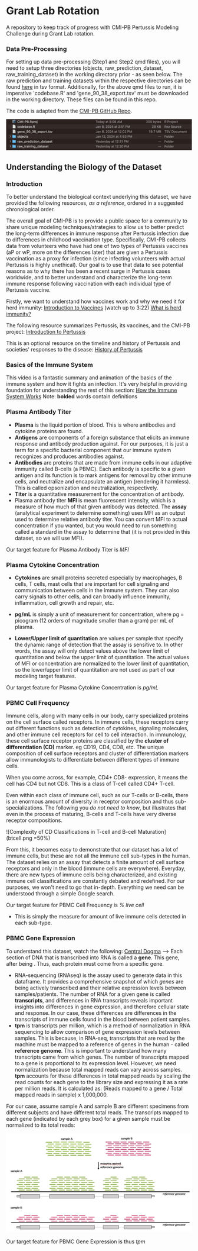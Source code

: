 # Grant Lab Rotation
A repository to keep track of progress with CMI-PB Pertussis Modeling Challenge during Grant Lab rotation.


### Data Pre-Processing

For setting up data pre-processing (Step1 and Step2 qmd files), you will need to setup three directories (objects, raw_prediction_dataset, raw_training_dataset) in the working directory prior - as seen below. The raw prediction and training datasets within the respective directories can be found [here](https://www.cmi-pb.org/downloads/cmipb_challenge_datasets/current/2nd_challenge/raw_datasets/) in tsv format. Additionally, for the above qmd files to run, it is imperative 'codebase.R' and 'gene_90_38_export.tsv' must be downloaded in the working directory. These files can be found in this repo. 

The code is adapted from the [CMI-PB GitHub Repo](https://github.com/CMI-PB). 

![Working Directory Setup](preprocess_setup.png)



## Understanding the Biology of the Dataset
### Introduction
To better understand the biological context underlying this dataset, we have provided the following resources, _as a reference_, ordered in a suggested chronological order. 

The overall goal of CMI-PB is to provide a public space for a community to share unique modeling techniques/strategies to allow us to better predict the long-term differences in immune response after Pertussis infection due to differences in childhood vaccination type.  Specifically, CMI-PB collects data from volunteers who have had one of two types of Pertussis vaccines (aP or wP, more on the differences later) that are given a Pertussis vaccination as a proxy for infection (since infecting volunteers with actual Pertussis is highly unethical). Our goal is to use that data to see potential reasons as to why there has been a recent surge in Pertussis cases worldwide, and to better understand and characterize the long-term immune response following vaccination with each individual type of Pertussis vaccine.  

Firstly, we want to understand how vaccines work and why we need it for herd immunity:
[Introduction to Vaccines](https://www.youtube.com/watch?v=rb7TVW77ZCs) (watch up to 3:22) 
[What is herd immunity?](https://www.youtube.com/watch?v=kLUzwT9tWxY)

The following resource summarizes Pertussis, its vaccines, and the CMI-PB project: [Introduction to Pertussis](https://bioboot.github.io/cmi-pb_teaching/background/intro_to_pertussis.html)

This is an optional resource on the timeline and history of Pertussis and societies' responses to the disease: [History of Pertussis](https://bioboot.github.io/cmi-pb_teaching/timeline/pertussis_timeline.html)

### Basics of the Immune System
This video is a fantastic summary and animation of the basics of the immune system and how it fights an infection. It's very helpful in providing foundation for understanding the rest of this section: [How the Immune System Works](https://www.youtube.com/watch?v=lXfEK8G8CUI)
Note: **bolded** words contain definitions


### **Plasma Antibody Titer**
* **Plasma** is the liquid portion of blood. This is where antibodies and cytokine proteins are found.
* **Antigens** are components of a foreign substance that elicits an immune response and antibody production against. For our purposes, it is just a term for a specific bacterial component that our immune system recognizes and produces antibodies against.
* **Antibodies** are proteins that are made from immune cells in our adaptive immunity called B-cells (a PBMC). Each antibody is specific to a given antigen and its function is to mark antigens for removal by other immune cells, and neutralize and encapsulate an antigen (rendering it harmless). This is called opsonization and neutralization, respectively.
* **Titer** is a quantitative measurement for the concentration of antibody.
* Plasma antibody titer **MFI** is mean fluorescent intensity, which is a measure of how much of that given antibody was detected. The **assay** (analytical experiment to determine something) uses MFI as an output used to determine relative antibody titer. You can convert MFI to actual concentration if you wanted, but you would need to run something called a standard in the assay to determine that (it is not provided in this dataset, so we will use MFI).

Our target feature for Plasma Antibody Titer is _MFI_

  
### **Plasma Cytokine Concentration**
* **Cytokines** are small proteins secreted especially by macrophages, B cells, T cells, mast cells that are important for cell signaling and communication between cells in the immune system. They can also carry signals to other cells, and can broadly influence immunity, inflammation, cell growth and repair, etc.
* **pg/mL** is simply a unit of measurement for concentration, where pg = picogram (12 orders of magnitude smaller than a gram) per mL of plasma.

* **Lower/Upper limit of quantitation** are values per sample that specify the dynamic range of detection that the assay is sensitive to. In other words, the assay will only detect values above the lower limit of quantitation and below the upper limit of quantitation. The actual values of MFI or concentration are normalized to the lower limit of quantitation, so the lower/upper limit of quantitation are not used as part of our modeling target features.   

Our target feature for Plasma Cytokine Concentration is _pg/mL_


### **PBMC Cell Frequency**
Immune cells, along with many cells in our body, carry specialized proteins on the cell surface called receptors. In immune cells, these receptors carry out different functions such as detection of cytokines, signaling molecules, and other immune cell receptors for cell to cell interaction. In immunology, these cell surface receptor proteins are classified by the **cluster of differentiation (CD)** marker. eg CD19, CD4, CD8, etc. The unique composition of cell surface receptors and cluster of differentiation markers allow immunologists to differentiate between different types of immune cells. 

When you come across, for example, CD4+ CD8- expression, it means the cell has CD4 but not CD8. This is a class of T-cell called CD4+ T-cell. 

Even within each class of immune cell, such as our T-cells or B-cells, there is an enormous amount of diversity in receptor composition and thus sub-specializations. The following you _do not need to know_, but illustrates that even in the process of maturing, B-cells and T-cells have very diverse receptor compositions. 

![Complexity of CD Classifications in T-cell and B-cell Maturation](btcell.png =50%)

From this, it becomes easy to demonstrate that our dataset has a lot of immune cells, but these are not all the immune cell sub-types in the human. The dataset relies on an assay that detects a finite amount of cell surface receptors and only in the blood (immune cells are everywhere). Everyday, there are new types of immune cells being characterized, and existing immune cell classifications are constantly debated and redefined. For our purposes, we won't need to go that in-depth. Everything we need can be understood through a simple Google search. 

Our target feature for PBMC Cell Frequency is _% live cell_
* This is simply the measure for amount of live immune cells detected in each sub-type.
  

### **PBMC Gene Expression**
To understand this dataset, watch the following: [Central Dogma](https://www.youtube.com/watch?v=KIvBn6gfRgY)
--> Each section of DNA that is transcribed into RNA is called a **gene**. This gene, after being . Thus, each protein must come from a specific gene.

* RNA-sequencing (RNAseq) is the assay used to generate data in this dataframe. It provides a comprehensive snapshot of which _genes_ are being actively transcribed and their relative expression levels between samples/patients. The number of RNA for a given gene is called **transcripts**, and differences in RNA transcripts reveals important insights into differences in gene expression, and therefore cellular state and response. In our case, these differences are differences in the transcripts of immune cells found in the blood between patient samples. 
* **tpm** is transcripts per million, which is a method of normalization in RNA sequencing to allow comparison of gene expression levels between samples. This is because, in RNA-seq, transcripts that are read by the machine must be mapped to a reference of genes in the human - called **reference genome**. This is important to understand how many transcripts came from which genes. The number of transcripts mapped to a gene is proportional to its expression level. However, we need normalization because total mapped reads can vary across samples. **tpm** accounts for these differences in total mapped reads by scaling the read counts for each gene to the library size and expressing it as a rate per million reads. It is calculated as: (Reads mapped to a gene / Total mapped reads in sample) x 1,000,000.

For our case, assume sample A and sample B are different specimens from different subjects and have different total reads. The transcripts mapped to each gene (indicated by each grey box) for a given sample must be normalized to its total reads:

![Mapping to a Reference Genome](dge.png)

Our target feature for PBMC Gene Expression is thus _tpm_


